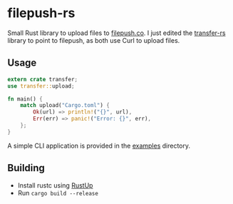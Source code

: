 # filepush-rs


Small Rust library to upload files to [filepush.co](https://filepush.co).
I just edited the [transfer-rs](https://crates.io/crates/transfer-rs) library to point to filepush, as both use Curl to upload files.

## Usage

```rust
extern crate transfer;
use transfer::upload;

fn main() {
    match upload("Cargo.toml") {
        Ok(url) => println!("{}", url),
        Err(err) => panic!("Error: {}", err),
    };
}
```

A simple CLI application is provided in the [examples](examples/) directory.

## Building

- Install rustc using [RustUp](https://rustup.rs)
- Run `cargo build --release`
